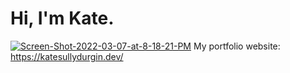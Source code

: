 
# Hi, I'm Kate.  
<a href="https://ibb.co/X2wCgwv"><img src="https://i.ibb.co/Rv5Dm5V/Screen-Shot-2022-03-07-at-8-18-21-PM.png" alt="Screen-Shot-2022-03-07-at-8-18-21-PM" border="0"></a>
My portfolio website: https://katesullydurgin.dev/

